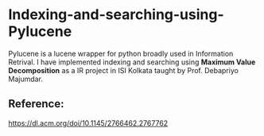 # Indexing-and-searching-using-Pylucene
Pylucene is a lucene wrapper for python broadly used in Information Retrival. I have implemented indexing and searching using **Maximum Value Decomposition** as a IR project in ISI Kolkata taught by Prof. Debapriyo Majumdar.
## Reference:
https://dl.acm.org/doi/10.1145/2766462.2767762

